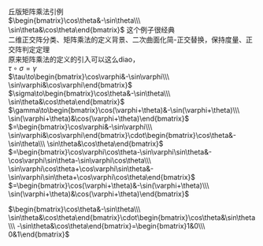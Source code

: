 丘版矩阵乘法引例  
 $\begin{bmatrix}\cos\theta&-\sin\theta\\\ \sin\theta&\cos\theta\end{bmatrix}$ 这个例子很经典  
二维正交阵分类、矩阵乘法的定义背景、二次曲面化简-正交替换，保持度量、正交阵判定定理  
原来矩阵乘法的定义的引入可以这么diao，  
 $\tau\circ\sigma=\gamma$  
 $\tau\to\begin{bmatrix}\cos\varphi&-\sin\varphi\\\ \sin\varphi&\cos\varphi\end{bmatrix}$  
 $\sigma\to\begin{bmatrix}\cos\theta&-\sin\theta\\\ \sin\theta&\cos\theta\end{bmatrix}$  
 $\gamma\to\begin{bmatrix}\cos(\varphi+\theta)&-\sin(\varphi+\theta)\\\ \sin(\varphi+\theta)&\cos(\varphi+\theta)\end{bmatrix}$  
 $=\begin{bmatrix}\cos\varphi&-\sin\varphi\\\ \sin\varphi&\cos\varphi\end{bmatrix}\cdot\begin{bmatrix}\cos\theta&-\sin\theta\\\ \sin\theta&\cos\theta\end{bmatrix}$  
 $=\begin{bmatrix}\cos\varphi\cos\theta-\sin\varphi\sin\theta&-\cos\varphi\sin\theta-\sin\varphi\cos\theta\\\ \sin\varphi\cos\theta+\cos\varphi\sin\theta&-\sin\varphi\sin\theta+\cos\varphi\cos\theta\end{bmatrix}$  
 $=\begin{bmatrix}\cos(\varphi+\theta)&-\sin(\varphi+\theta)\\\ \sin(\varphi+\theta)&\cos(\varphi+\theta)\end{bmatrix}$  
  
 $\begin{bmatrix}\cos\theta&-\sin\theta\\\ \sin\theta&\cos\theta\end{bmatrix}\cdot\begin{bmatrix}\cos\theta&\sin\theta\\\ -\sin\theta&\cos\theta\end{bmatrix}=\begin{bmatrix}1&0\\\ 0&1\end{bmatrix}$  
